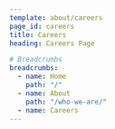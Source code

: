 ```yaml
---
template: about/careers
page_id: careers
title: Careers
heading: Careers Page

# Breadcrumbs
breadcrumbs:
  - name: Home
    path: "/"
  - name: About
    path: "/who-we-are/"
  - name: Careers
---
```

